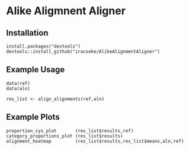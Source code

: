 
# Alike Aligmnent Aligner

## Installation
```
install.packages("devtools")
devtools::install_github("iracooke/AlikeAlignmentAligner")
```

## Example Usage
```
data(ref)
data(aln)

res_list <- align_alignments(ref,aln)
```

## Example Plots
```
proportion_cys_plot       (res_list$results,ref)
category_proportions_plot (res_list$results)
alignment_heatmap         (res_list$results,res_list$means,aln,ref)
```
